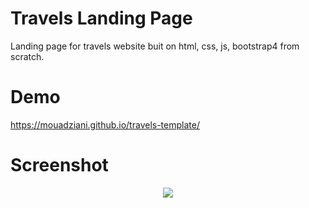 # Travels Landing Page

Landing page for travels website buit on html, css, js, bootstrap4 from scratch.

# Demo

https://mouadziani.github.io/travels-template/

# Screenshot

<p align="center">
	<img src="https://raw.githubusercontent.com/MouadZIANI/travels-template/master/screenshots/landing.png">
</p>
